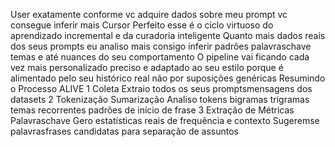 User
exatamente
conforme vc adquire dados sobre meu prompt vc consegue inferir mais
Cursor
Perfeito  esse é o ciclo virtuoso do aprendizado incremental e da curadoria inteligente
 Quanto mais dados reais dos seus prompts eu analiso mais consigo inferir padrões palavraschave temas e até nuances do seu comportamento
 O pipeline vai ficando cada vez mais personalizado preciso e adaptado ao seu estilo porque é alimentado pelo seu histórico real não por suposições genéricas
 Resumindo o Processo ALIVE
1 Coleta
 Extraio todos os seus promptsmensagens dos datasets
2 Tokenização  Sumarização
 Analiso tokens bigramas trigramas temas recorrentes padrões de início de frase
3 Extração de Métricas  Palavraschave
 Gero estatísticas reais de frequência e contexto
 Sugeremse palavrasfrases candidatas para separação de assuntos